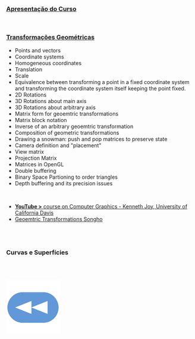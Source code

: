 ### [Apresentação do Curso](T01%20-%20Apresenta%C3%A7%C3%A3o%20da%20Disciplina.pdf)

<br>

### [Transformações Geométricas](geometricTransformMaster.pdf)

* Points and vectors
* Coordinate systems
* Homogeneous coordinates
* Translation
* Scale
* Equivalence between transforming a point in a fixed coordinate system and transforming the coordinate system itself keeping the point fixed.
* 2D Rotations
* 3D Rotations about main axis
* 3D Rotations about arbitrary axis
* Matrix form for geoemtric transformations
* Matrix block notation
* Inverse of an arbitrary geoemtric transformation
* Composition of geometric transformations
* Drawing a snowman: push and pop matrices to preserve state
* Camera definition and "placement"
* View matrix
* Projection Matrix
* Matrices in OpenGL
* Double buffering
* Binary Space Partioning to order triangles
* Depth buffering and its precision issues

<br>

* [**YouTube >** course on Computer Graphics - Kenneth Joy, University of California Davis](https://www.youtube.com/playlist?list=PLCc9vhgj7wo6ngh2-tChlI6PruZJW3KPw)
* [Geoemtric Transformations Songho](http://www.songho.ca/opengl/gl_transform.html)

<br><br>

### Curvas e Superfícies

<br><br>

[![retroceder](https://raw.githubusercontent.com/David81820/Recursos-LCC/main/Rewind.png)](https://david81820.github.io/Recursos-LCC/3ano/2sem/CG)